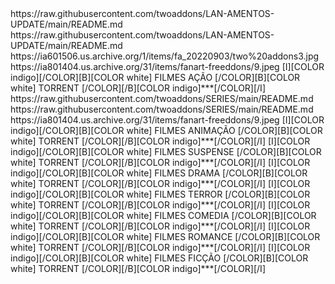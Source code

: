 <item>
<title>[I][COLOR indigo][/COLOR][B][COLOR white] FILMES LANÇAMENTOS 2022 [/COLOR][B][COLOR white] TORRENT [/COLOR][/B][COLOR indigo]***[/COLOR][/I]</title>
<link>https://raw.githubusercontent.com/twoaddons/LAN-AMENTOS-UPDATE/main/README.md</link>
<externallink>https://raw.githubusercontent.com/twoaddons/LAN-AMENTOS-UPDATE/main/README.md</externallink>
<thumbnail>https://ia601506.us.archive.org/1/items/fa_20220903/two%20addons3.jpg</thumbnail>
<fanart>https://ia801404.us.archive.org/31/items/fanart-freeddons/9.jpeg</fanart>
<info></info>
</item> 



<channels>
<channel>
<name>[I][COLOR indigo][/COLOR][B][COLOR white] FILMES AÇÃO [/COLOR][B][COLOR white] TORRENT [/COLOR][/B][COLOR indigo]***[/COLOR][/I]</name>
<externallink>https://raw.githubusercontent.com/twoaddons/SERIES/main/README.md</externallink>
<link>https://raw.githubusercontent.com/twoaddons/SERIES/main/README.md</llink>
<thumbnail>https://ia801404.us.archive.org/31/items/fanart-freeddons/9.jpeg</thumbnail>
<fanart></fanart>
<info> 

<channels>
<channel>
<name>[I][COLOR indigo][/COLOR][B][COLOR white] FILMES ANIMAÇÃO [/COLOR][B][COLOR white] TORRENT [/COLOR][/B][COLOR indigo]***[/COLOR][/I]</name>
<externallink></externallink>
<thumbnail></thumbnail>
<fanart></fanart>
<info> 

<channels>
<channel>
<name>[I][COLOR indigo][/COLOR][B][COLOR white] FILMES SUSPENSE [/COLOR][B][COLOR white] TORRENT [/COLOR][/B][COLOR indigo]***[/COLOR][/I]</name>
<externallink></externallink>
<thumbnail></thumbnail>
<fanart></fanart>
<info> 

<channels>
<channel>
<name>[I][COLOR indigo][/COLOR][B][COLOR white] FILMES DRAMA [/COLOR][B][COLOR white] TORRENT [/COLOR][/B][COLOR indigo]***[/COLOR][/I]</name>
<externallink></externallink>
<thumbnail></thumbnail>
<fanart></fanart>
<info> 

<channels>
<channel>
<name>[I][COLOR indigo][/COLOR][B][COLOR white] FILMES TERROR [/COLOR][B][COLOR white] TORRENT [/COLOR][/B][COLOR indigo]***[/COLOR][/I]</name>
<externallink></externallink>
<thumbnail></thumbnail>
<fanart></fanart>
<info> 

<channels>
<channel>
<name>[I][COLOR indigo][/COLOR][B][COLOR white] FILMES COMEDIA [/COLOR][B][COLOR white] TORRENT [/COLOR][/B][COLOR indigo]***[/COLOR][/I]</name>
<externallink></externallink>
<thumbnail></thumbnail>
<fanart></fanart>
<info> 

<channels>
<channel>
<name>[I][COLOR indigo][/COLOR][B][COLOR white] FILMES ROMANCE [/COLOR][B][COLOR white] TORRENT [/COLOR][/B][COLOR indigo]***[/COLOR][/I]</name>
<externallink></externallink>
<thumbnail></thumbnail>
<fanart></fanart>
<info> 

<channels>
<channel>
<name>[I][COLOR indigo][/COLOR][B][COLOR white] FILMES FICÇÃO [/COLOR][B][COLOR white] TORRENT [/COLOR][/B][COLOR indigo]***[/COLOR][/I]</name>
<externallink></externallink>
<thumbnail></thumbnail>
<fanart></fanart>
<info> 

